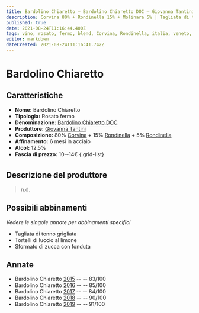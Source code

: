 ```yaml
---
title: Bardolino Chiaretto – Bardolino Chiaretto DOC – Giovanna Tantini – Veneto (IT) – 10🠒14€ – 2★-5★
description: Corvina 80% + Rondinella 15% + Molinara 5% | Tagliata di tonno grigliata – Tortelli di luccio al limone – Sformato di zucca con fonduta 
published: true
date: 2021-08-24T11:16:44.400Z
tags: vino, rosato, fermo, blend, Corvina, Rondinella, italia, veneto, Tagliata di tonno grigliata, Tortelli di luccio al limone, Sformato di zucca con fonduta, 10🠒14€, 5 stelle
editor: markdown
dateCreated: 2021-08-24T11:16:41.742Z
---
```


# Bardolino Chiaretto

## Caratteristiche
- **Nome:** Bardolino Chiaretto
- **Tipologia:** Rosato fermo
- **Denominazione:** [Bardolino Chiaretto DOC](/denominazioni/Italia/Veneto/DOC/Bardolino-Chiaretto)
- **Produttore:** [Giovanna Tantini](/produttori/Italia/Veneto/Giovanna-Tantini) 
- **Composizione:** 80% [Corvina](/vitigni/Italia/bacca-nera/corvina) + 15% [Rondinella](/vitigni/Italia/bacca-nera/rondinella) + 5% [Rondinella](/vitigni/Italia/bacca-nera/molinara)
- **Affinamento:** 6 mesi in acciaio
- **Alcol:** 12.5%
- **Fascia di prezzo:** 10🠒14€
{.grid-list}

## Descrizione del produttore

> n.d.


## Possibili abbinamenti
*Vedere le singole annate per abbinamenti specifici*

- Tagliata di tonno grigliata
- Tortelli di luccio al limone
- Sformato di zucca con fonduta

## Annate
- Bardolino Chiaretto [2015](vini/Italia/Veneto/Giovanna-Tantini/La-Rocca/2015) -- <span class="star-2"></span> -- 83/100
- Bardolino Chiaretto [2016](vini/Italia/Veneto/Giovanna-Tantini/La-Rocca/2016) -- <span class="star-3"></span> -- 85/100
- Bardolino Chiaretto [2017](vini/Italia/Veneto/Giovanna-Tantini/La-Rocca/2017) -- <span class="star-2"></span> -- 84/100 
- Bardolino Chiaretto [2018](vini/Italia/Veneto/Giovanna-Tantini/La-Rocca/2018) -- <span class="star-4"></span> -- 90/100
- Bardolino Chiaretto [2019](vini/Italia/Veneto/Giovanna-Tantini/La-Rocca/2019) -- <span class="star-5"></span> -- 91/100